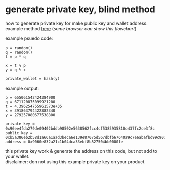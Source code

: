 # generate private key, blind method 
how to generate private key for make public key and wallet address.\
example method [here](https://sandbox.eth.build/wofCrGxhc3Rfbm9kZV9pZMOMw7HEgcSDxIVsaW5rxItkw40BHsKlxIfEiXPDnAAQworCosSMw4zDocKkdHlwZcKsSW5wdXQvQsSxdG9uwqNwb3PCksONCMKYw40CwrzCpHNpemXCksOMw4gywqVmxIJnc8KAwqVvcsSJcgDCpG3EiGUAwqbElMSwdHPCkcKDwqRuYW1lwqDEqMSqZcO_wqTEk8SVw4DCp2_EscWgxLzFpMWmxajFqsSpxKvDv8KlxbBrxLzEmQrEmQvFuMWnxanFq8Srwq5udW1iZXIsYm9vbGVhbsW_xJTGgcOAwqpwcm_Eq3J0aWVzwoPCpXZhbHVlwqhjxJNjayDFqMKlxqV0xpfCpsS0dMS2xppjxbRudAzCi8SkxI3DpsaKZcKqxK7FoC9UZXh0xLnEu8S9C1TEmcOMxYTFhsWIxJksxYzFjmHFkMWSxZTFlgXFmcWbxZ3Fn8SxxaLGh8W6x4nFmMaAxJkPxbPFtcerxaPFpcaIxbvFrMKmxIRyxJRnxpvElXPDgMa3aca5ZcKvcsaZZG9txrV1bMalcGx5xp_GocajxqXGp8KEwqtibG_Gs8amU8ebMsKryJNhY2VoxpbFlsKvZceCxpEgdMeQdCBoxpFlyIXIh8Kkx4_HkcaqxqzGrsOLR1Uqw41nDWLDqsSjxKXDpceJwq1NYXRoL03IkMiSyJTHk8aCCsK0x5jHmsWHwpJ4PMWNxY_FkcWTxZXGkQTHp8SJx6nEr8erwpLHrWXCoUHHicKmxo3Gj8aRxa_GnMSZDcmvwqFCybPJtcaQcsm4xJXEmQ7HtHTFtse3xbnJsD3Jv8aOyoHIgcaBxL0BD8SZEMiWxqLGkciZxqjJscOLQ8KiLn4BHHMryb3KnsKiwqDCmcOCwqNcNsKiT1DCoSrHhcSlw6nHiceLyazEssi8x5LEusaCDDDFgXbJncecAceeyaLHocmkx6TGkQfJqcWcxZ7Kusesx7jHrsW8xZzKg2vEmRTKh8qJya_HusSrx7x0x75uyIDGgMiDyLnGl8KqcnNhIMqAxpHKmMiYxqZzyJvIncifa8ihyKPIpcSCyKjIqmzIrMiuyLJyyLHIs8i1yLfLp2XIu8izyL7GrWXKnsKVw4DCuC3Dq8KHw7zKtcSNw6jHicKryY_JkcmTxIjIkG_JmMS9DBLDjQMMy4TJn8mhx6DHosmlxZYIy47Jq8W2ya7Lk8mwybLLlcm0yo_Jt8exARfJvMm-zLfLrsqCzLsWy5vHtsm8yo3NgMy5csqRxaLEmRXMh8KteSA9IHEgTcyebCB4y7DKmsuywoPKncqfyqrKrMquyqdDzI_MkcyTw7zKsMqyJcyWw4zDp8yZzJvJks2YZMyfzKHDjQtAxYHCnsyoyaDLiMysy4tyBsywy5DMssm8zLbHu82By5fKlsy-yo7Jts2CybkBEc2FxaHKisaIwqHNiM6KzYrNjMqTFMSZFs2QeM2TIMyCzbXIkCBwzZ3GpM2fyp3JgsmEyYbJiM2myqDKosqkK82swqHNrseGw4zDo82yyZDJklLIi8iNzbgJwojFgcOuzKjDjMOUHM6Ay4rJpnIDzoXHqs6Wy53HicWuzLsLzpXFosKEzLTMi8auzo_KkMulypMOxJkXxb9hxpBsyqjNo8qtNsyHwqzPgW7IjMiOW82VIF3Oq8qbwoPCqWHEsciNyZBpY8qsbcSUAcKjbWF4yp7Cq8OBbWdOw4gAza_Dqsq4x4zEsceOyLPNuAzCssylzKfFhcmex53Hn8mjx6PPjwnPksuRzpfLlMWsx7DOkhXPmtCpxonMt8e9x7_NjMKRxJnPjMa4y6jLqsuszYHPucuyy7TInsigZciixYfIpMimy7zIq8aRyK3Ir8yCyLLHkcyFcsi40LnMiMq8z57MjUPCjwDDtsKuwrZgw6DJisSNw6vHicKvQ3LEqsS2L0tlzZJQYWlyzbgOxL0Cw7jLhMKCwqEww4pDU8KZwprCoTFCz43QpMWWC9CnzofMtMKtW8agacaryLIga9GrXcmz0LPLo86MAR3Jr8KoZ8iuxpHJkMyIy5XPl8acxbLFtMqIx6vCk8mvyKXHvtKNZdKP0avSk8uh0LTLpdC2ARvJr8afdcid0IHSrXnSr8uiy6TGnM2NARrJr8KnYWRk0ZFzc9K90rHTgNKzGdC-xqfCgMKJzrvDrNGjRGlzyKZ5L0HTh9OJc824D8KqxYFszKjEmVRQ0oLMrcaRDdKGzYbMtMuey5bMuxvTkcaoyJzRgcu30YPLudGHyKnRiXLCoMyHwqfTntOIxqdz05TEpcOt05fTmdOb053Tn9SG06LTpALDpNOnAdOp06vOgg7Tr8-U07HHr9KWGtO2woPTuMu2y7jRhcu6yKfTvsu-xpHUgdGT1IPUj9OK1IjEjc-Iy5XCr9OY05rEgtOc1ITToNOiyZsDZtSV1JfMq8-OxZYP1JvLksqL07LQrMqEAdOQxqDKmc6sxqfUosu10YLRhGXRhsu71KnFltSsyIbGl9Su1IXTitGgw4zDr8yZ0aXRp28vSMSDaM24DcO80J3NvsSb1YLSg8aRCtWG0LDCpc-TyY3SlGcszovMuxzQr8mvwqRo1arTjMujzp3EmR3EmR7TtsKAza_DsdCVyrrQmMeR0bFqxYEm1JXLh9Wy06xyzKfFmsmqzobTsNWI1J7Mux7WgdSd0LLSsNaHy6XCkMyHy6nLq8utzYrTttGA1KTTu9Sm073Lvcu_0YzMg9GPyLbRkcyHzInIvcarzIzDmUIweDk2ZWU0ZmRhMjc5xIkwOTQwMmLTh2I5ODXXmGU1NjPXnjYyZmNjNGNmNdekNTkzNTgxMNeqMzfXqDLIqDNmOGPNr8Oizr7MnM-xz7PPhH7NvM-Jz4vUmM-PAtW2z5XSoNKWCtCvz5zKi9GWz6DGkdaIAQ3EmRHPp8-pyqjKocqjyqXPr9iFyI0gz7Vwz7fUoc-8z77QiMal0ILQh8SUANCH0InQi9CN0I_QkdWhw7DWkceNQ8Wb0JoIzKXDgNOnAsOQxJkF2IzFlgHYj9ao0KvLl9Kjx7XUnNaj1qnSvs2Mxp7VjsuxyJrUo9WU07zVmNa5xpHCpi8vx4DEideA2L_ZpteDxq7DmgHDttiqzZTIis-yyI0oKQrNltmwz4Jt2bQKyLTNlNiqKs2VCgrOo82UyLQlzqkKzZLNlM2W2od42oLSi9KrX3fGrMaX2b3ItdWqKHnZtQrZoyAt2p_aoNqh2qLaoArZryA2NdefNjE1NDLarjTXpDQ5MDDZts6kNjcxMTIwODfXnznbgjLavNq12bzOpDQuM9eJMtqt24DXsNqrNTczZSvXstqDzqTbizE416PXkjTarjLXpNuh15faic6k15E524032r4w2rnbgNekONuG2qXSqtKe0rvOpNeH14nXi9eN14_bp9eU15bXmNeaZNec157XoNei16_Xpteo16rXrNeu157Xsdez17XXt9e5Y9e7Zde917_apdK4xrLbtc2U14diNWHXpNeKYteZ17NkMWE2NmHcptOGM8aQY9ynZTHbi2XavzDbgGTXojfcgWZi2rk215dhOWM3ZdypYmHcvGTbgmPatNyyYTdi26xkM2E4NGJmMWLcvWFl3ZlmOcaQ3YpjMded2q_avzPXmNeTOdeu26g4Zt2V2r0y3YrdmzAzYwrThtWfc9u214jbrDDctDMy15Ax3aTdkTRk3K8z25TdmDhiONeR15_dl92R2rUwZsi4y6XEoBHClsaDxKYAw4zDogDDv96cAQvens683qLepA3eoN6fw6XFnc2B3qQO3qjDjMOlAcy4zpDepA_etN6fw6YAAN6kEN67zbDer82K3qQR3qzNsN623rDLmd-Dw4zDqd6-3qQVw4zDqN6fw6rfkM6g343DqN-K34XPpd6z35Tet8qB3qQZw4zDqwLDjMOu35fTgt-kAcOMw63fqRvfpN6fw6zfqRzDjN-W1aIAwq3Vu9W935zSl9-437HLoNK-3qQe37_Dsd6-wqZnxqF1cHPCkMKmx4BuZmlnwoDCp3bGkcWFxLfDiz_DmcKZ4KCe4KCewpo) (*some browser can show this flowchart*)

example psuedo code:
```
p = random()
q = random()
t = p * q

x = t % p
y = q % x

private_wallet = hash(y)
```

example output:
```
p = 655061542424384900
q = 671120875099921200
t = 4.396254755961573e+35
x = 391863794422382340
y = 279257080677538800

private key = 0x96ee4fda279de09402bddb98502e5638562fcc4cf5385935810c437fc2ce3f8c
public key = 0xb5a386eb2b58d1a66a1aad3beca6e139e87075d567dbfb67640a9c7e6abafbd99c9013a7b06d3a84bf1bb6aef1f9bed9c19824873029d953928fa8202d9bb03c
address = 0x9060e832a21c1b04dca33ebf8b827504bb0000fe
```

this private key work & generate the address on this code, but not add to your wallet.\
disclaimer: don not using this example private key on your product.
